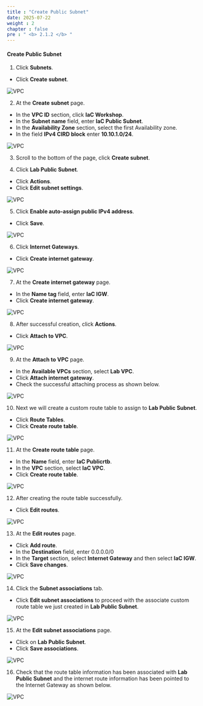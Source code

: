 ```yaml
---
title : "Create Public Subnet"
date: 2025-07-22
weight : 2
chapter : false
pre : " <b> 2.1.2 </b> "
---
```


#### Create Public Subnet

1. Click **Subnets**.
  + Click **Create subnet**.

![VPC](/images/imageAWS/publicsubnet1.png)

2. At the **Create subnet** page.
  + In the **VPC ID** section, click **IaC Workshop**.
  + In the **Subnet name** field, enter **IaC Public Subnet**.
  + In the **Availability Zone** section, select the first Availability zone.
  + In the field **IPv4 CIRD block** enter **10.10.1.0/24**.

![VPC](/images/imageAWS/publicsubnet2.png)

3. Scroll to the bottom of the page, click **Create subnet**.

4. Click **Lab Public Subnet**.
  + Click **Actions**.
  + Click **Edit subnet settings**.

![VPC](/images/imageAWS/publicsubnet3.png)

5. Click **Enable auto-assign public IPv4 address**.
  + Click **Save**.

![VPC](/images/imageAWS/publicsubnet4.png)

6. Click **Internet Gateways**.
  + Click **Create internet gateway**.
  
![VPC](/images/imageAWS/publicsubnet5.png)

7. At the **Create internet gateway** page.
  + In the **Name tag** field, enter **IaC IGW**.
  + Click **Create internet gateway**.
  
![VPC](/images/imageAWS/publicsubnet6.png)

8. After successful creation, click **Actions**.
  + Click **Attach to VPC**.
 
![VPC](/images/imageAWS/publicsubnet7.png)

9. At the **Attach to VPC** page.
  + In the **Available VPCs** section, select **Lab VPC**.
  + Click **Attach internet gateway**.
  + Check the successful attaching process as shown below.

![VPC](/images/imageAWS/publicsubnet8.png)

10. Next we will create a custom route table to assign to **Lab Public Subnet**.
  + Click **Route Tables**.
  + Click **Create route table**.

![VPC](/images/imageAWS/publicsubnet9.png)

11. At the **Create route table** page.
  + In the **Name** field, enter **IaC Publicrtb**.
  + In the **VPC** section, select **IaC VPC**.
  + Click **Create route table**.

![VPC](/images/imageAWS/publicsubnet10.png)

12. After creating the route table successfully.
  + Click **Edit routes**.
  
![VPC](/images/imageAWS/publicsubnet11.png)

13. At the **Edit routes** page.
  + Click **Add route**.
  + In the **Destination** field, enter 0.0.0.0/0
  + In the **Target** section, select **Internet Gateway** and then select **IaC IGW**.
  + Click **Save changes**.

![VPC](/images/imageAWS/publicsubnet12.png)

14. Click the **Subnet associations** tab.
  + Click **Edit subnet associations** to proceed with the associate custom route table we just created in **Lab Public Subnet**.


![VPC](/images/imageAWS/publicsubnet13.png)

15. At the **Edit subnet associations** page.
  + Click on **Lab Public Subnet**.
  + Click **Save associations**.

![VPC](/images/imageAWS/publicsubnet14.png)

16. Check that the route table information has been associated with **Lab Public Subnet** and the internet route information has been pointed to the Internet Gateway as shown below.

![VPC](/images/imageAWS/publicsubnet15.png)
